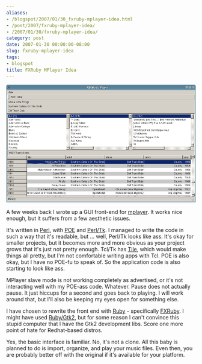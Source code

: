```yaml
---
aliases:
- /blogspot/2007/01/30_fxruby-mplayer-idea.html
- /post/2007/fxruby-mplayer-idea/
- /2007/01/30/fxruby-mplayer-idea/
category: post
date: 2007-01-30 00:00:00-08:00
slug: fxruby-mplayer-idea
tags:
- blogspot
title: FXRuby MPlayer Idea
---
```


![attachments/img/2007/cover-2007-01-30.png](../../../attachments/img/2007/cover-2007-01-30.png)

A few weeks back I wrote up a GUI front-end for [mplayer](https://www.mplayerhq.hu). It works nice enough, but it suffers from a few aesthetic issues.

It's written in [Perl](../../../card/Perl.md), with [POE](https://metacpan.org/pod/POE) and [Perl/Tk](https://metacpan.org/pod/distribution/Tk/Tk.pod). I managed to write the code in such a way that it's readable, but ... well, Perl/Tk looks like ass. It's okay for smaller projects, but it becomes more and more obvious as your project grows that it's just not pretty enough. Tcl/Tk has [Tile](https://tktable.sourceforge.net/tile), which would make things all pretty, but I'm not comfortable writing apps with Tcl. POE is also okay, but I have no POE-fu to speak of. So the application code is also starting to look like ass.

MPlayer slave mode is not working completely as advertised, or it's not interacting well with my POE-ass code. Whatever. Pause does not actually pause. It just hiccups for a second and goes back to playing. I will work around that, but I'll also be keeping my eyes open for something else.

I have chosen to rewrite the front end with [Ruby](../../../card/Ruby.md) - specifically [FXRuby](https://github.com/larskanis/fxruby). I might have used [Ruby/Gtk2](https://ruby-gnome.github.io), but for some reason I can't convince this stupid computer that I have the Gtk2 development libs. Score one more point of hate for Redhat-based distros.

Yes, the basic interface is familiar. No, it's not a clone. All this baby is planned to do is import, organize, and play your music files. Even then, you are probably better off with the original if it's available for your platform.
